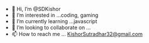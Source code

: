 - 👋 Hi, I’m @SDKishor
- 👀 I’m interested in ...coding, gaming
- 🌱 I’m currently learning ...javascript
- 💞️ I’m looking to collaborate on ...
- 📫 How to reach me ... KishorSutradhar32@gmail.com

<!---
SDKishor/SDKishor is a ✨ special ✨ repository because its `README.md` (this file) appears on your GitHub profile.
You can click the Preview link to take a look at your changes.
--->
